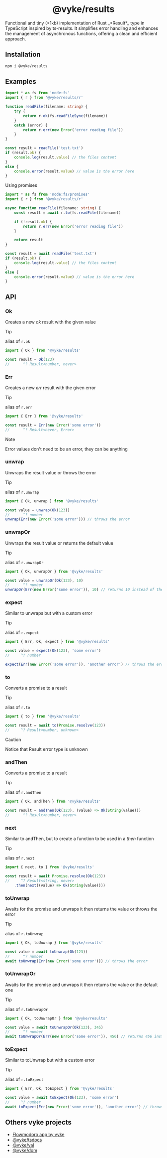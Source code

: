 <div align="center">
	<h1>
		@vyke/results
	</h1>
</div>
Functional and tiny (<1kb) implementation of Rust _*Result*_ type in TypeScript inspired by ts-results. It simplifies error handling and enhances the management of asynchronous functions, offering a clean and efficient approach.

## Installation
```sh
npm i @vyke/results
```

## Examples
```ts
import * as fs from 'node:fs'
import { r } from '@vyke/results/r'

function readFile(filename: string) {
	try {
		return r.ok(fs.readFileSync(filename))
	}
	catch (error) {
		return r.err(new Error('error reading file'))
	}
}

const result = readFile('test.txt')
if (result.ok) {
	console.log(result.value) // the files content
}
else {
	console.error(result.value) // value is the error here
}
```
Using promises

```ts
import * as fs from 'node:fs/promises'
import { r } from '@vyke/results/r'

async function readFile(filename: string) {
	const result = await r.to(fs.readFile(filename))

	if (!result.ok) {
		return r.err(new Error('error reading file'))
	}

	return result
}

const result = await readFile('test.txt')
if (result.ok) {
	console.log(result.value) // the files content
}
else {
	console.error(result.value) // value is the error here
}
```

## API
### Ok
Creates a new _ok_ result with the given value
> [!TIP]
> alias of `r.ok`
```ts
import { Ok } from '@vyke/results'

const result = Ok(123)
//      ^? Result<number, never>
```

### Err
Creates a new _err_ result with the given error
> [!TIP]
> alias of `r.err`
```ts
import { Err } from '@vyke/results'

const result = Err(new Error('some error'))
//      ^? Result<never, Error>
```
> [!NOTE]
> Error values don't need to be an error, they can be anything

### unwrap
Unwraps the result value or throws the error
> [!TIP]
> alias of `r.unwrap`
```ts
import { Ok, unwrap } from '@vyke/results'

const value = unwrap(Ok(123))
//      ^? number
unwrap(Err(new Error('some error'))) // throws the error
```

### unwrapOr
Unwraps the result value or returns the default value
> [!TIP]
> alias of `r.unwrapOr`
```ts
import { Ok, unwrapOr } from '@vyke/results'

const value = unwrapOr(Ok(123), 10)
//      ^? number
unwrapOr(Err(new Error('some error')), 10) // returns 10 instead of the error
```

### expect
Similar to unwraps but with a custom error
> [!TIP]
> alias of `r.expect`
```ts
import { Err, Ok, expect } from '@vyke/results'

const value = expect(Ok(123), 'some error')
//     ^? number

expect(Err(new Error('some error')), 'another error') // throws the error with the message `another error`
```

### to
Converts a promise to a result
> [!TIP]
> alias of `r.to`
```ts
import { to } from '@vyke/results'

const result = await to(Promise.resolve(123))
//     ^? Result<number, unknown>
```
> [!CAUTION]
> Notice that Result error type is unknown

### andThen
Converts a promise to a result
> [!TIP]
> alias of `r.andThen`
```ts
import { Ok, andThen } from '@vyke/results'

const result = andThen(Ok(123), (value) => Ok(String(value)))
//      ^? Result<number, never>
```

### next
Similar to andThen, but to create a function to be used in a _then_ function
> [!TIP]
> alias of `r.next`
```ts
import { next, to } from '@vyke/results'

const result = await Promise.resolve(Ok(123))
//     ^? Result<string, never>
	.then(next((value) => Ok(String(value))))
```

### toUnwrap
Awaits for the promise and unwraps it then returns the value or throws the error
> [!TIP]
> alias of `r.toUnwrap`
```ts
import { Ok, toUnwrap } from '@vyke/results'

const value = await toUnwrap(Ok(123))
//      ^? number
await toUnwrap(Err(new Error('some error'))) // throws the error
```

### toUnwrapOr
Awaits for the promise and unwraps it then returns the value or the default one
> [!TIP]
> alias of `r.toUnwrapOr`
```ts
import { Ok, toUnwrapOr } from '@vyke/results'

const value = await toUnwrapOr(Ok(123), 345)
//      ^? number
await toUnwrapOr(Err(new Error('some error')), 456) // returns 456 instead of throwing
```

### toExpect
Similar to toUnwrap but with a custom error
> [!TIP]
> alias of `r.toExpect`
```ts
import { Err, Ok, toExpect } from '@vyke/results'

const value = await toExpect(Ok(123), 'some error')
//     ^? number
await toExpect(Err(new Error('some error')), 'another error') // throws the error with the message `another error`
```

## Others vyke projects
- [Flowmodoro app by vyke](https://github.com/albizures/vyke-flowmodoro)
- [@vyke/tsdocs](https://github.com/albizures/vyke-tsdocs)
- [@vyke/val](https://github.com/albizures/vyke-val)
- [@vyke/dom](https://github.com/albizures/vyke-dom)
